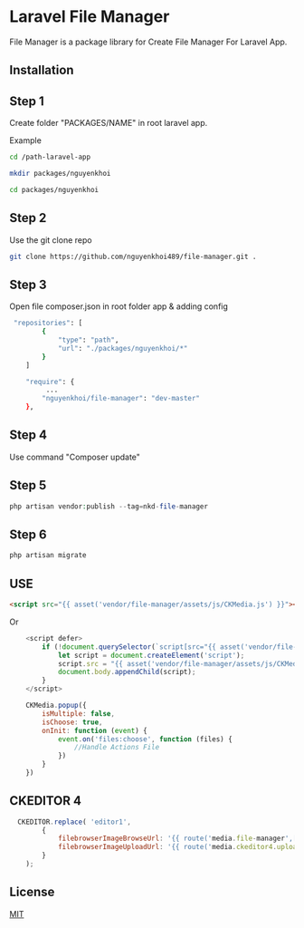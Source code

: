 # Laravel File Manager

File Manager is a package library for Create File Manager For Laravel App.

## Installation

## Step 1

Create folder "PACKAGES/NAME" in root laravel app.

Example

```bash
cd /path-laravel-app
```

```bash
mkdir packages/nguyenkhoi
```

```bash
cd packages/nguyenkhoi
```

## Step 2

Use the git clone repo

```bash
git clone https://github.com/nguyenkhoi489/file-manager.git .
```

## Step 3

Open file composer.json in root folder app & adding config

```bash
 "repositories": [
        {
            "type": "path",
            "url": "./packages/nguyenkhoi/*"
        }
    ]
```

```bash
    "require": {
         ...
        "nguyenkhoi/file-manager": "dev-master"
    },
```

## Step 4

Use command "Composer update"

## Step 5

```php
php artisan vendor:publish --tag=nkd-file-manager
```
## Step 6

```php
php artisan migrate
```
## USE

```html
<script src="{{ asset('vendor/file-manager/assets/js/CKMedia.js') }}"></script>
```
Or
```javascript
    <script defer>
        if (!document.querySelector(`script[src="{{ asset('vendor/file-manager/assets/js/CKMedia.js') }}"]`)) {
            let script = document.createElement('script');
            script.src = "{{ asset('vendor/file-manager/assets/js/CKMedia.js') }}";
            document.body.appendChild(script);
        }
    </script>
```
```javascript
    CKMedia.popup({
        isMultiple: false,
        isChoose: true,
        onInit: function (event) {
            event.on('files:choose', function (files) {
                //Handle Actions File
            })
        }
    })
```
## CKEDITOR 4

```javascript
  CKEDITOR.replace( 'editor1',
        {
            filebrowserImageBrowseUrl: '{{ route('media.file-manager',['isChoose' => true]) }}',
            filebrowserImageUploadUrl: '{{ route('media.ckeditor4.upload', ['_token' => csrf_token()]) }}'
        }
    );
```
## License

[MIT](https://choosealicense.com/licenses/mit/)
